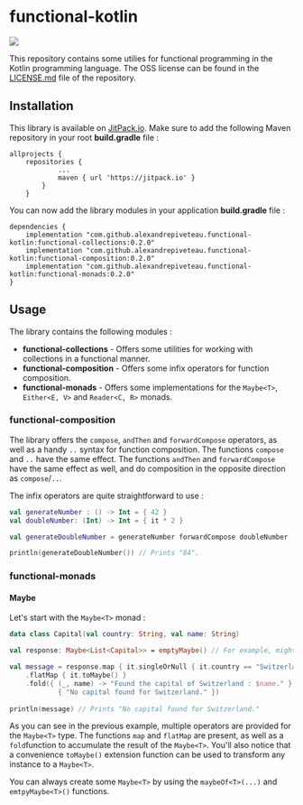 # functional-kotlin

[![](https://jitpack.io/v/alexandrepiveteau/functional-kotlin.svg)](https://jitpack.io/#alexandrepiveteau/functional-kotlin)

This repository contains some utilies for functional programming in the Kotlin programming language.
The OSS license can be found in the [LICENSE.md](LICENSE.md) file of the repository.

## Installation
This library is available on [JitPack.io](https://jitpack.io/#alexandrepiveteau/functional-kotlin). Make
sure to add the following Maven repository in your root **build.gradle** file :

```
allprojects {
	repositories {
			...
			maven { url 'https://jitpack.io' }
		}
	}
```

You can now add the library modules in your application **build.gradle** file :

```
dependencies {
	implementation "com.github.alexandrepiveteau.functional-kotlin:functional-collections:0.2.0"
	implementation "com.github.alexandrepiveteau.functional-kotlin:functional-composition:0.2.0"
	implementation "com.github.alexandrepiveteau.functional-kotlin:functional-monads:0.2.0"
}
```

## Usage
The library contains the following modules :

- **functional-collections** - Offers some utilities for working with collections in a functional manner.
- **functional-composition** - Offers some infix operators for function composition.
- **functional-monads** - Offers some implementations for the `Maybe<T>`, `Either<E, V>` and `Reader<C, R>` monads.

### functional-composition

The library offers the `compose`, `andThen` and `forwardCompose` operators, as well as a handy `..` syntax for function composition.
The functions `compose` and `..` have the same effect. The functions `andThen` and `forwardCompose` have the same effect as well, and
do composition in the opposite direction as `compose`/`..`.

The infix operators are quite straightforward to use :

```kotlin
val generateNumber : () -> Int = { 42 }
val doubleNumber: (Int) -> Int = { it * 2 }

val generateDoubleNumber = generateNumber forwardCompose doubleNumber

println(generateDoubleNumber()) // Prints "84".
```

### functional-monads
#### Maybe<T>
Let's start with the `Maybe<T>` monad :

```kotlin
data class Capital(val country: String, val name: String)

val response: Maybe<List<Capital>> = emptyMaybe() // For example, might be a web API callback.

val message = response.map { it.singleOrNull { it.country == "Switzerland" } }
	.flatMap { it.toMaybe() }
	.fold({ (_, name) -> "Found the capital of Switzerland : $name." },
			{ "No capital found for Switzerland." })
        
println(message) // Prints "No capital found for Switzerland."
```

As you can see in the previous example, multiple operators are provided for the `Maybe<T>` type. The functions `map`
and `flatMap` are present, as well as a `fold`function to accumulate the result of the `Maybe<T>`. You'll also notice
that a convenience `toMaybe()` extension function can be used to transform any instance to a `Maybe<T>`.

You can always create some `Maybe<T>` by using the `maybeOf<T>(...)` and `emtpyMaybe<T>()` functions.